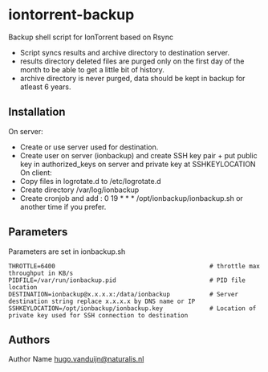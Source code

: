 iontorrent-backup
===================

Backup shell script for IonTorrent based on Rsync
- Script syncs results and archive directory to destination server. 
- results directory deleted files are purged only on the first day of the month to be able to get a little bit of history.
- archive directory is never purged, data should be kept in backup for atleast 6 years.


Installation
-------------
On server: 
- Create or use server used for destination.
- Create user on server (ionbackup) and create SSH key pair + put public key in authorized_keys on server and private key at SSHKEYLOCATION
On client: 
- Copy files in logrotate.d to /etc/logrotate.d
- Create directory /var/log/ionbackup
- Create cronjob and add :  0 19 * * * /opt/ionbackup/ionbackup.sh or another time if you prefer.


Parameters
-------------
Parameters are set in ionbackup.sh

```
THROTTLE=6400                                           # throttle max throughput in KB/s
PIDFILE=/var/run/ionbackup.pid                          # PID file location
DESTINATION=ionbackup@x.x.x.x:/data/ionbackup           # Server destination string replace x.x.x.x by DNS name or IP
SSHKEYLOCATION=/opt/ionbackup/ionbackup.key             # Location of private key used for SSH connection to destination
```


Authors
-------------
Author Name <hugo.vanduijn@naturalis.nl>

